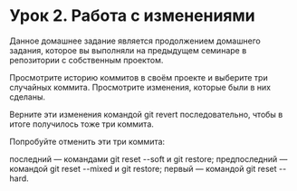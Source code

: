 # Урок 2. Работа с изменениями
Данное домашнее задание является продолжением домашнего задания, которое вы выполняли на предыдущем семинаре в репозитории с собственным проектом.

Просмотрите историю коммитов в своём проекте и выберите три случайных коммита. Просмотрите изменения, которые были в них сделаны.

Верните эти изменения командой git revert последовательно, чтобы в итоге получилось тоже три коммита.

Попробуйте отменить эти три коммита:

последний — командами git reset --soft и git restore;
предпоследний — командой git reset --mixed и git restore;
первый — командой git reset --hard.
